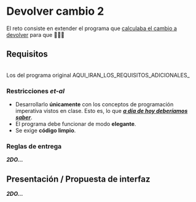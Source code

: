 # Devolver cambio 2

El reto consiste en extender el programa que [calculaba el cambio a devolver](/retos/001-DevolverCambio/README.md) para que :drum::drum::drum:

## Requisitos

| |
|-|
Los del programa original
AQUI_IRAN_LOS_REQUISITOS_ADICIONALES_

### Restricciones *et-al*

- Desarrollarlo **únicamente** con los conceptos de programación imperativa vistos en clase. Esto es, lo que ***[a día de hoy deberíamos saber](/temario/aDiaDeHoy.md)***.
- El programa debe funcionar de modo **elegante**.
- Se exige **código limpio**.

### Reglas de entrega

***2DO...***

## Presentación / Propuesta de interfaz

***2DO...***
